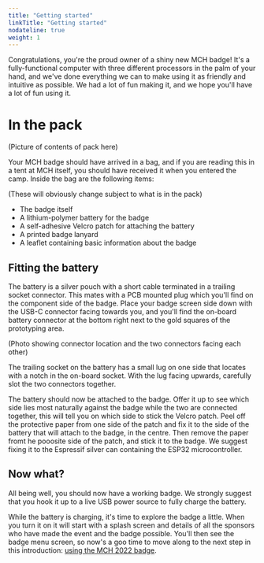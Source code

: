 ```yaml
---
title: "Getting started"
linkTitle: "Getting started"
nodateline: true
weight: 1
---
```


Congratulations, you're the proud owner of a shiny new MCH badge! It's a fully-functional computer with three different processors in the palm of your hand, and we've done everything we can to make using it as friendly and intuitive as possible. We had a lot of fun making it, and we hope you'll have a lot of fun using it.

# In the pack

(Picture of contents of pack here)

Your MCH badge should have arrived in a bag, and if you are reading this in a tent at MCH itself, you should have received it when you entered the camp. Inside the bag are the following items:

(These will obviously change subject to what is in the pack)

- The badge itself
- A lithium-polymer battery for the badge
- A self-adhesive Velcro patch for attaching the battery
- A printed badge lanyard
- A leaflet containing basic information about the badge

## Fitting the battery

The battery is a silver pouch with a short cable terminated in a trailing socket connector. This mates with a PCB mounted plug  which you'll find on the component side of the badge. Place your badge screen side down with the USB-C connector facing towards you, and you'll find the on-board battery connector at the bottom right next to the gold squares of the prototyping area.

(Photo showing connector location and the two connectors facing each other)

The trailing socket on the battery has a small lug on one side that locates with a notch in the on-board socket. With the lug facing upwards, carefully slot the two connectors together.

The battery should now be attached to the badge. Offer it up to see which side lies most naturally against the badge while the two are connected together, this will tell you on which side to stick the Velcro patch. Peel off the protective paper from one side of the patch and fix it to the side of the battery that will attach to the badge, in the centre. Then remove the paper fromt he pooosite side of the patch, and stick it to the badge. We suggest fixing it to the Espressif silver can containing the ESP32 microcontroller.

## Now what?

All being well, you should now have a working badge. We strongly suggest that you hook it up to a live USB power source to fully charge the battery. 

While the battery is charging, it's time to explore the badge a little. When you turn it on it will start with a splash screen and details of all the sponsors who have made the event and the badge possible. You'll then see the badge menu screen, so now's a goo time to move along to the next step in this introduction: [using the MCH 2022 badge](./software.md). 



